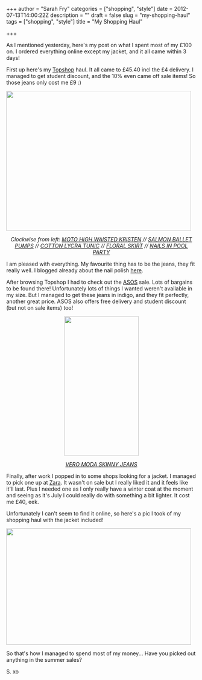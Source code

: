 +++
author = "Sarah Fry"
categories = ["shopping", "style"]
date = 2012-07-13T14:00:22Z
description = ""
draft = false
slug = "my-shopping-haul"
tags = ["shopping", "style"]
title = "My Shopping Haul"

+++


As I mentioned yesterday, here's my post on what I spent most of my £100 on. I ordered everything online except my jacket, and it all came within 3 days!

First up here's my <a href="http://www.topshop.com" target="_blank">Topshop</a> haul. It all came to £45.40 incl the £4 delivery. I managed to get student discount, and the 10% even came off sale items! So those jeans only cost me £9 :)

<a href="http://sweetaspi.co.uk/content/images/2012/07/topshop.jpg"><img class="aligncenter size-full wp-image-1044" title="topshophaul" src="http://sweetaspi.co.uk/content/images/2012/07/topshop.jpg" alt="" width="490" height="370" /></a>
<p style="text-align: center;"><em>Clockwise from left: <a href="http://www.topshop.com/webapp/wcs/stores/servlet/ProductDisplay?beginIndex=0&amp;viewAllFlag=&amp;catalogId=33057&amp;storeId=12556&amp;productId=4379980&amp;langId=-1&amp;categoryId=&amp;parent_category_rn=&amp;searchTerm=02A29BCAM&amp;resultCount=1" target="_blank">MOTO HIGH WAISTED KRISTEN</a> // <a href="http://www.topshop.com/webapp/wcs/stores/servlet/ProductDisplay?beginIndex=0&amp;viewAllFlag=&amp;catalogId=33057&amp;storeId=12556&amp;productId=1903240&amp;langId=-1&amp;categoryId=&amp;parent_category_rn=&amp;searchTerm=42V30XSAL&amp;resultCount=1" target="_blank">SALMON BALLET PUMPS</a> // <a href="http://www.topshop.com/webapp/wcs/stores/servlet/ProductDisplay?beginIndex=0&amp;viewAllFlag=&amp;catalogId=33057&amp;storeId=12556&amp;productId=4920043&amp;langId=-1&amp;categoryId=&amp;parent_category_rn=&amp;searchTerm=09M07AWHT&amp;resultCount=1" target="_blank">COTTON LYCRA TUNIC</a> // <a href="http://www.topshop.com/webapp/wcs/stores/servlet/ProductDisplay?beginIndex=0&amp;viewAllFlag=&amp;catalogId=33057&amp;storeId=12556&amp;productId=4738874&amp;langId=-1&amp;categoryId=&amp;parent_category_rn=&amp;searchTerm=27M02APLE&amp;resultCount=1" target="_blank">FLORAL SKIRT</a> // <a title="Nails in Pool Party" href="http://www.topshop.com/webapp/wcs/stores/servlet/ProductDisplay?beginIndex=0&amp;viewAllFlag=&amp;catalogId=33057&amp;storeId=12556&amp;productId=2412181&amp;langId=-1&amp;categoryId=&amp;parent_category_rn=&amp;searchTerm=20N01ZAQA&amp;resultCount=1" target="_blank">NAILS IN POOL PARTY</a></em></p>
<p style="text-align: left;"><em></em>I am pleased with everything. My favourite thing has to be the jeans, they fit really well. I blogged already about the nail polish <a title="Nails in Pool Party" href="http://sweetaspi.co.uk/nails-in-pool-party/" target="_blank">here</a>.</p>
<p style="text-align: left;">After browsing Topshop I had to check out the <a href="http://www.asos.com/" target="_blank">ASOS</a> sale. Lots of bargains to be found there! Unfortunately lots of things I wanted weren't available in my size. But I managed to get these jeans in indigo, and they fit perfectly, another great price. ASOS also offers free delivery and student discount (but not on sale items) too!</p>
<p style="text-align: center;"><a href="http://sweetaspi.co.uk/content/images/2012/07/asos.jpg"><img class="size-full wp-image-1048 aligncenter" title="asos" src="http://sweetaspi.co.uk/content/images/2012/07/asos.jpg" alt="" width="197" height="369" /></a></p>
<p style="text-align: center;"><a href="http://www.asos.com//Vero-Moda/Vero-Moda-Skinny-Jeans/Prod/pgeproduct.aspx?iid=1653927" target="_blank"><em>VERO MODA SKINNY JEANS</em></a></p>
<p style="text-align: left;">Finally, after work I popped in to some shops looking for a jacket. I managed to pick one up at <a href="http://www.zara.com" target="_blank">Zara</a>. It wasn't on sale but I really liked it and it feels like it'll last. Plus I needed one as I only really have a winter coat at the moment and seeing as it's July I could really do with something a bit lighter. It cost me £40, eek.</p>
<p style="text-align: left;">Unfortunately I can't seem to find it online, so here's a pic I took of my shopping haul with the jacket included!</p>
<p style="text-align: left;"><a href="http://sweetaspi.co.uk/content/images/2012/07/IMGP3245-2.jpg"><img class="aligncenter size-full wp-image-1050" title="shopping" src="http://sweetaspi.co.uk/content/images/2012/07/IMGP3245-2.jpg" alt="" width="490" height="308" /></a></p>
So that's how I managed to spend most of my money... Have you picked out anything in the summer sales?

S. xo

